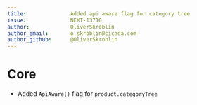 ```yaml
---
title:              Added api aware flag for category tree
issue:              NEXT-13710
author:             OliverSkroblin
author_email:       o.skroblin@cicada.com
author_github:      @OliverSkroblin
---
```

# Core
* Added `ApiAware()` flag for `product.categoryTree`
